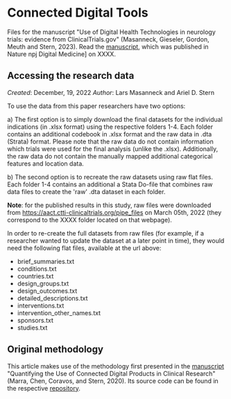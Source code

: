 # Connected Digital Tools
Files for the manuscript "Use of Digital Health Technologies in neurology trials: evidence from ClinicalTrials.gov" (Masanneck, Gieseler, Gordon, Meuth and Stern, 2023). Read the [manuscript](https://www.nature.com/...), which was published in Nature npj Digital Medicine] on XXXX.

## Accessing the research data

*Created*: December, 19, 2022
*Author*: Lars Masanneck and Ariel D. Stern

To use the data from this paper researchers have two options:

a) The first option is to simply download the final datasets for the individual indications (in .xlsx format) using the respective folders 1-4. Each folder contains an additional codebook in .xlsx format and the raw data in .dta (Strata) format. Please note that the raw data do not contain information which trials were used for the final analysis (unlike the .xlsx). Additionally, the raw data do not contain the manually mapped additional categorical features and location data.


b) The second option is to recreate the raw datasets using raw flat files. Each folder 1-4 contains an additional a Stata Do-file that combines raw data files to create the 'raw' .dta dataset in each folder. 

**Note**: for the published results in this study, raw files were downloaded from https://aact.ctti-clinicaltrials.org/pipe_files on March 05th, 2022  (they correspond to the XXXX folder located on that webpage).

In order to re-create the full datasets from raw files (for example, if a researcher wanted to update the dataset at a later point in time), they would need the following flat files, available at the url above:

- brief_summaries.txt
- conditions.txt
- countries.txt
- design_groups.txt
- design_outcomes.txt 
- detailed_descriptions.txt 
- interventions.txt 
- intervention_other_names.txt 
- sponsors.txt
- studies.txt

## Original methodology
This article makes use of the methodology first presented in the [manuscript](https://www.nature.com/articles/s41746-020-0259-x) "Quantifying the Use of Connected Digital Products in Clinical Research" (Marra, Chen, Coravos, and Stern, 2020). Its source code can be found in the respective [repository](https://github.com/arieldora/ConnectedDigitalTools).